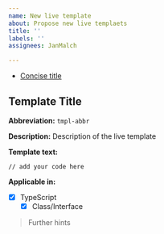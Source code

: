 ```yaml
---
name: New live template
about: Propose new live templaets
title: ''
labels: ''
assignees: JanMalch

---
```


* [Concise title](#anchor-name)

## Template Title

**Abbreviation:** `tmpl-abbr`

**Description:** Description of the live template

**Template text:**
```
// add your code here
```

**Applicable in:**
- [x] TypeScript
  - [x] Class/Interface

> Further hints
